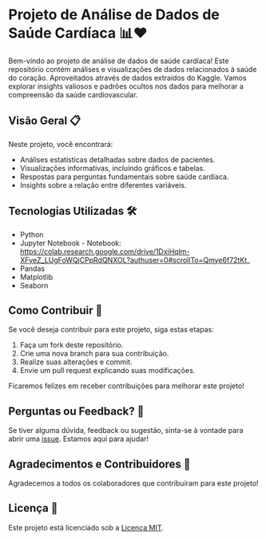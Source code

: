 # Projeto de Análise de Dados de Saúde Cardíaca 📊❤️

Bem-vindo ao projeto de análise de dados de saúde cardíaca! Este repositório contém análises e visualizações de dados relacionados à saúde do coração. Aproveitados através de dados extraidos do Kaggle. Vamos explorar insights valiosos e padrões ocultos nos dados para melhorar a compreensão da saúde cardiovascular.

## Visão Geral 📋

Neste projeto, você encontrará:

- Análises estatísticas detalhadas sobre dados de pacientes.
- Visualizações informativas, incluindo gráficos e tabelas.
- Respostas para perguntas fundamentais sobre saúde cardíaca.
- Insights sobre a relação entre diferentes variáveis.

## Tecnologias Utilizadas 🛠️

- Python
- Jupyter Notebook - Notebook: https://colab.research.google.com/drive/1DxiHqlm-XFyeZ_LUgFoWQjCPpRdQNXOL?authuser=0#scrollTo=Qmye6f72tKt_
- Pandas
- Matplotlib
- Seaborn

## Como Contribuir 🤝

Se você deseja contribuir para este projeto, siga estas etapas:

1. Faça um fork deste repositório.
2. Crie uma nova branch para sua contribuição.
3. Realize suas alterações e commit.
4. Envie um pull request explicando suas modificações.

Ficaremos felizes em receber contribuições para melhorar este projeto!

## Perguntas ou Feedback? 💬

Se tiver alguma dúvida, feedback ou sugestão, sinta-se à vontade para abrir uma [issue](https://github.com/seuusuario/nomedoprojeto/issues). Estamos aqui para ajudar!

## Agradecimentos e Contribuidores 🙌

Agradecemos a todos os colaboradores que contribuíram para este projeto!

## Licença 📄

Este projeto está licenciado sob a [Licença MIT](LICENSE).
